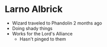 # Larno Albrick

- Wizard traveled to Phandolin 2 months ago
- Doing shady things
- Works for the Lord's Alliance
  - Hasn't pinged to them